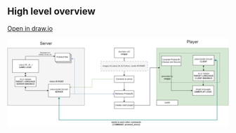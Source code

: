 ## High level overview
[Open in draw.io](https://app.diagrams.net/#Uhttps%3A%2F%2Fgithub.com%2FruLegen%2Fomgpp%2Fraw%2Frefs%2Fheads%2Fmaster%2Fdocs%2Fhigh_level_overview.drawio#%7B%22pageId%22%3A%22RUo1CpLkM_V1wxJBxDX-%22%7D)

![alt text](media/high_level_overview.drawio.png)
